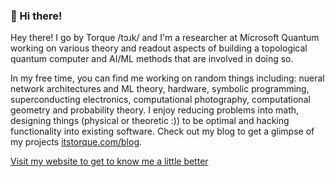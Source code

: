 ### 👋 Hi there!


Hey there! I go by Torque /tɔɹk/ and I'm a researcher at Microsoft Quantum working on various theory and readout aspects of building a topological quantum computer and AI/ML methods that are involved in doing so. 

In my free time, you can find me working on random things including: nueral network architectures and ML theory, hardware, symbolic programming, superconducting electronics, computational photography, computational geometry and probability theory. I enjoy reducing problems into math, designing things (physical or theoretic :)) to be optimal and hacking functionality into existing software. Check out my blog to get a glimpse of my projects [itstorque.com/blog](https://www.itstorque.com/blog).

[Visit my website to get to know me a little better](https://tareqdandachi.github.io)

<!--
**tareqdandachi/tareqdandachi** is a ✨ _special_ ✨ repository because its `README.md` (this file) appears on your GitHub profile.

Here are some ideas to get you started:

- 🔭 I’m currently working on ...
- 🌱 I’m currently learning ...
- 👯 I’m looking to collaborate on ...
- 🤔 I’m looking for help with ...
- 💬 Ask me about ...
- 📫 How to reach me: ...
- 😄 Pronouns: ...
- ⚡ Fun fact: ...
-->
